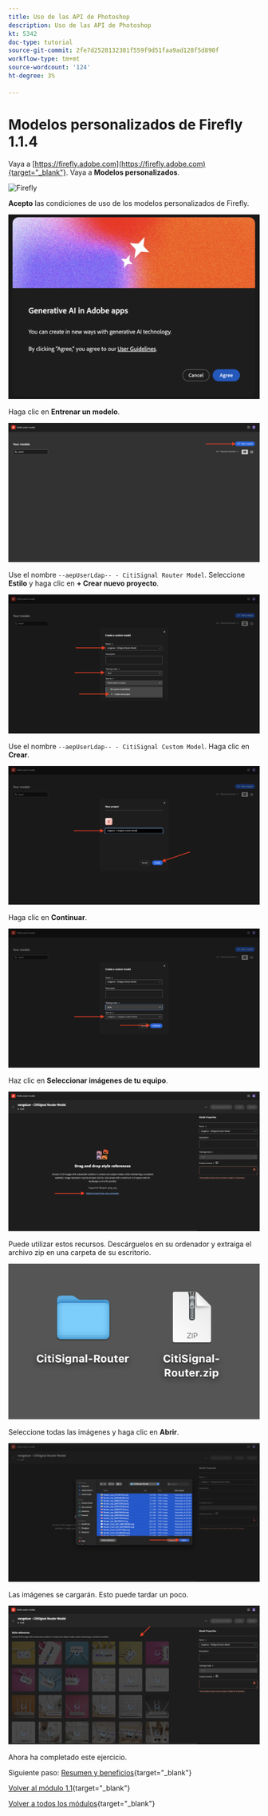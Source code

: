 ```yaml
---
title: Uso de las API de Photoshop
description: Uso de las API de Photoshop
kt: 5342
doc-type: tutorial
source-git-commit: 2fe7d2528132301f559f9d51faa9ad128f5d890f
workflow-type: tm+mt
source-wordcount: '124'
ht-degree: 3%

---
```


# Modelos personalizados de Firefly 1.1.4

Vaya a [https://firefly.adobe.com](https://firefly.adobe.com){target="_blank"}. Vaya a **Modelos personalizados**.

![Firefly](./images/ffcm1.png)

**Acepto** las condiciones de uso de los modelos personalizados de Firefly.

![Firefly](./images/ffcm2.png)

Haga clic en **Entrenar un modelo**.

![Firefly](./images/ffcm3.png)

Use el nombre `--aepUserLdap-- - CitiSignal Router Model`. Seleccione **Estilo** y haga clic en **+ Crear nuevo proyecto**.

![Firefly](./images/ffcm4.png)

Use el nombre `--aepUserLdap-- - CitiSignal Custom Model`. Haga clic en **Crear**.

![Firefly](./images/ffcm5.png)

Haga clic en **Continuar**.

![Firefly](./images/ffcm6.png)

Haz clic en **Seleccionar imágenes de tu equipo**.

![Firefly](./images/ffcm7.png)

Puede utilizar estos recursos. Descárguelos en su ordenador y extraiga el archivo zip en una carpeta de su escritorio.

![Firefly](./images/ffcm8.png)

Seleccione todas las imágenes y haga clic en **Abrir**.

![Firefly](./images/ffcm9.png)

Las imágenes se cargarán. Esto puede tardar un poco.

![Firefly](./images/ffcm10.png)

Ahora ha completado este ejercicio.

Siguiente paso: [Resumen y beneficios](./summary.md){target="_blank"}

[Volver al módulo 1.1](./firefly-services.md){target="_blank"}

[Volver a todos los módulos](./../../../overview.md){target="_blank"}
